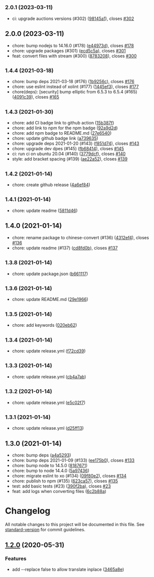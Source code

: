 ## <small>2.0.1 (2023-03-11)</small>

* ci: upgrade auctions versions (#302) ([98145a1](https://github.com/thwonghin/chinese-convert/commit/98145a1)), closes [#302](https://github.com/thwonghin/chinese-convert/issues/302)



## 2.0.0 (2023-03-11)

* chore: bump nodejs to 14.16.0 (#178) ([e44973d](https://github.com/thwonghin/chinese-convert/commit/e44973d)), closes [#178](https://github.com/thwonghin/chinese-convert/issues/178)
* chore: upgrade packages (#301) ([ecd5c5a](https://github.com/thwonghin/chinese-convert/commit/ecd5c5a)), closes [#301](https://github.com/thwonghin/chinese-convert/issues/301)
* feat: convert files with stream (#300) ([8783208](https://github.com/thwonghin/chinese-convert/commit/8783208)), closes [#300](https://github.com/thwonghin/chinese-convert/issues/300)



## <small>1.4.4 (2021-03-18)</small>

* chore: bump deps 2021-03-18 (#176) ([1b9256c](https://github.com/thwonghin/chinese-convert/commit/1b9256c)), closes [#176](https://github.com/thwonghin/chinese-convert/issues/176)
* chore: use eslint instead of xolint (#177) ([1445ef3](https://github.com/thwonghin/chinese-convert/commit/1445ef3)), closes [#177](https://github.com/thwonghin/chinese-convert/issues/177)
* chore(deps): [security] bump elliptic from 6.5.3 to 6.5.4 (#165) ([4091c39](https://github.com/thwonghin/chinese-convert/commit/4091c39)), closes [#165](https://github.com/thwonghin/chinese-convert/issues/165)



## <small>1.4.3 (2021-01-30)</small>

* chore: add CI badge link to github action ([15b387f](https://github.com/thwonghin/chinese-convert/commit/15b387f))
* chore: add link to npm for the npm badge ([92a9d2d](https://github.com/thwonghin/chinese-convert/commit/92a9d2d))
* chore: add npm badge to README.md ([27e6540](https://github.com/thwonghin/chinese-convert/commit/27e6540))
* chore: update github badge link ([a739635](https://github.com/thwonghin/chinese-convert/commit/a739635))
* chore: upgrade deps 2021-01-20 (#143) ([f851d74](https://github.com/thwonghin/chinese-convert/commit/f851d74)), closes [#143](https://github.com/thwonghin/chinese-convert/issues/143)
* chore: upgrade dev dpes (#145) ([fb68414](https://github.com/thwonghin/chinese-convert/commit/fb68414)), closes [#145](https://github.com/thwonghin/chinese-convert/issues/145)
* ci: run ci on ubuntu 20.04 (#140) ([3779dcf](https://github.com/thwonghin/chinese-convert/commit/3779dcf)), closes [#140](https://github.com/thwonghin/chinese-convert/issues/140)
* style: add bracket spacing (#139) ([ae22a52](https://github.com/thwonghin/chinese-convert/commit/ae22a52)), closes [#139](https://github.com/thwonghin/chinese-convert/issues/139)



## <small>1.4.2 (2021-01-14)</small>

* chore: create github release ([4a6ef84](https://github.com/thwonghin/chinese-convert/commit/4a6ef84))



## <small>1.4.1 (2021-01-14)</small>

* chore: update readme ([5811d46](https://github.com/thwonghin/chinese-convert/commit/5811d46))



## 1.4.0 (2021-01-14)

* chore: rename package to chinese-convert (#136) ([4312ef4](https://github.com/thwonghin/chinese-convert/commit/4312ef4)), closes [#136](https://github.com/thwonghin/chinese-convert/issues/136)
* chore: update readme (#137) ([cd8fd0b](https://github.com/thwonghin/chinese-convert/commit/cd8fd0b)), closes [#137](https://github.com/thwonghin/chinese-convert/issues/137)



## <small>1.3.8 (2021-01-14)</small>

* chore: update package.json ([b661117](https://github.com/thwonghin/chinese-convert/commit/b661117))



## <small>1.3.6 (2021-01-14)</small>

* chore: update README.md ([29e1966](https://github.com/thwonghin/chinese-convert/commit/29e1966))



## <small>1.3.5 (2021-01-14)</small>

* chore: add keywords ([020eb62](https://github.com/thwonghin/chinese-convert/commit/020eb62))



## <small>1.3.4 (2021-01-14)</small>

* chore: update release.yml ([f72cd39](https://github.com/thwonghin/chinese-convert/commit/f72cd39))



## <small>1.3.3 (2021-01-14)</small>

* chore: update release.yml ([cb4a7ab](https://github.com/thwonghin/chinese-convert/commit/cb4a7ab))



## <small>1.3.2 (2021-01-14)</small>

* chore: update release.yml ([e5c02f7](https://github.com/thwonghin/chinese-convert/commit/e5c02f7))



## <small>1.3.1 (2021-01-14)</small>

* chore: update release.yml ([d25ff13](https://github.com/thwonghin/chinese-convert/commit/d25ff13))



## 1.3.0 (2021-01-14)

* chore: bump deps ([a4a5293](https://github.com/thwonghin/chinese-convert/commit/a4a5293))
* chore: bump deps 2021-01-09 (#133) ([ee175b0](https://github.com/thwonghin/chinese-convert/commit/ee175b0)), closes [#133](https://github.com/thwonghin/chinese-convert/issues/133)
* chore: bump node to 14.5.0 ([8187671](https://github.com/thwonghin/chinese-convert/commit/8187671))
* chore: bump to node 14.4.0 ([5a97436](https://github.com/thwonghin/chinese-convert/commit/5a97436))
* chore: migrate eslint to xo (#134) ([09f80e2](https://github.com/thwonghin/chinese-convert/commit/09f80e2)), closes [#134](https://github.com/thwonghin/chinese-convert/issues/134)
* chore: publish to npm (#135) ([623ca57](https://github.com/thwonghin/chinese-convert/commit/623ca57)), closes [#135](https://github.com/thwonghin/chinese-convert/issues/135)
* test: add basic tests (#23) ([390f2ba](https://github.com/thwonghin/chinese-convert/commit/390f2ba)), closes [#23](https://github.com/thwonghin/chinese-convert/issues/23)
* feat: add logs when converting files ([6c2b88a](https://github.com/thwonghin/chinese-convert/commit/6c2b88a))



# Changelog

All notable changes to this project will be documented in this file. See [standard-version](https://github.com/conventional-changelog/standard-version) for commit guidelines.

## [1.2.0](https://github.com/thwonghin/chinese-convert/compare/v1.1.1...v1.2.0) (2020-05-31)


### Features

* add --replace false to allow translate inplace ([3465a8e](https://github.com/thwonghin/chinese-convert/commit/3465a8e7b9d338124d4de5eb2a3786e4a1415588))
